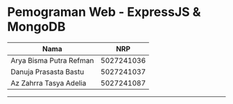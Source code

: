 # Pemograman Web - ExpressJS & MongoDB

| Nama | NRP |
| ---------------------- | ---------- |
| Arya Bisma Putra Refman | 5027241036 |
| Danuja Prasasta Bastu | 5027241037 |
| Az Zahrra Tasya Adelia | 5027241087 |
----
